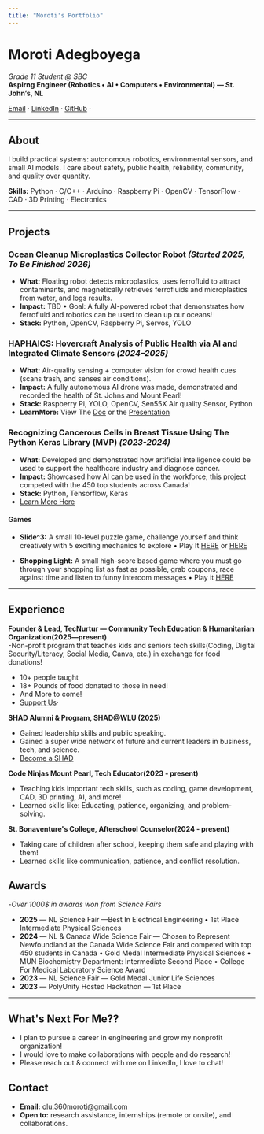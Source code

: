```yaml
---
title: "Moroti's Portfolio"
---
```


# Moroti Adegboyega
*Grade 11 Student @ SBC*  
**Aspirng Engineer (Robotics • AI • Computers • Environmental) — St. John’s, NL**

[Email](olu.360moroti@gmail.com) ·
[LinkedIn](https://www.linkedin.com/in/moroti-adegboyega-a35527313/) ·
[GitHub](https://github.com/OlumorotiAdegboyega) ·

---

## About
I build practical systems: autonomous robotics, environmental sensors, and small AI models.  I care about safety, public health, reliability, community, and quality over quantity.

**Skills:** Python · C/C++ · Arduino · Raspberry Pi · OpenCV · TensorFlow · CAD · 3D Printing · Electronics 

---

## Projects

### Ocean Cleanup Microplastics Collector Robot *(Started 2025, To Be Finished 2026)*
- **What:** Floating robot detects microplastics, uses ferrofluid to attract contaminants, and magnetically retrieves ferrofluids and microplastics from water, and logs results.  
- **Impact:** TBD • Goal: A fully AI-powered robot that demonstrates how ferrofluid and robotics can be used to clean up our oceans!
- **Stack:** Python, OpenCV, Raspberry Pi, Servos, YOLO

### HAPHAICS: Hovercraft Analysis of Public Health via AI and Integrated Climate Sensors *(2024–2025)*
- **What:** Air-quality sensing + computer vision for crowd health cues (scans trash, and senses air conditions).  
- **Impact:**   A fully autonomous AI drone was made, demonstrated and recorded the health of St. Johns and Mount Pearl!
- **Stack:** Raspberry Pi, YOLO, OpenCV, Sen55X Air quality Sensor, Python
- **LearnMore:** View The [Doc](https://docs.google.com/document/d/1calcGEeIDJPfd8RdX-mRUw7ZqKobDZGQIx8lA717wLA/edit?tab=t.0) or the [Presentation](https://www.canva.com/design/DAGhvdntOY0/e1JNHzbvNHjafJ-2IJUxZQ/view?utm_content=DAGhvdntOY0&utm_campaign=designshare&utm_medium=link2&utm_source=uniquelinks&utlId=h96bf553db0)

### Recognizing Cancerous Cells in Breast Tissue Using The Python Keras Library (MVP) *(2023-2024)*
- **What:** Developed and demonstrated how artificial intelligence could be used to support the healthcare industry and diagnose cancer.  
- **Impact:** Showcased how AI can be used in the workforce; this project competed with the 450 top students across Canada!
- **Stack:** Python, Tensorflow, Keras
- [Learn More Here](https://projectboard.net/profile)

#### Games
- **Slide^3:** A small 10-level puzzle game, challenge yourself and think creatively with 5 exciting mechanics to explore  • Play It [HERE](https://olumorotiadegboyega.github.io/BLACKBELTGAME/) or [HERE](https://the-maisonry.itch.io/slide-3)
  
- **Shopping Light:** A small high-score based game where you must go through your shopping list as fast as possible, grab coupons, race against time and listen to funny intercom messages  • Play it [HERE](https://the-maisonry.itch.io/funsupermarketsimulator)
    

---

## Experience
**Founder & Lead, TecNurtur — Community Tech Education & Humanitarian Organization(2025—present)**  
-Non-profit program that teaches kids and seniors tech skills(Coding, Digital Security/Literacy, Social Media, Canva, etc.) in exchange for food donations!
- 10+ people taught
- 18+ Pounds of food donated to those in need!
- And More to come!
- [Support Us](https://www.instagram.com/tec_nurtur_nl/)·

**SHAD Alumni & Program, SHAD@WLU (2025)**  
- Gained leadership skills and public speaking.
- Gained a super wide network of future and current leaders in business, tech, and science.
- [Become a SHAD](https://www.shad.ca/apply/?utm_source=sa_paid_search&utm_medium=google&gad_source=1&gad_campaignid=23048963991&gbraid=0AAAAA_6JRl1s5f788g0-H_6aj9ztLLbBi&gclid=CjwKCAjwlt7GBhAvEiwAKal0crfb1HJPui-S_uHkH-eQobibGx2u-oZ7w73uhL7LxCtEepZm216EpRoCSJAQAvD_BwE)

**Code Ninjas Mount Pearl, Tech Educator(2023 - present)**
- Teaching kids important tech skills, such as coding, game development, CAD, 3D printing, AI, and more!
- Learned skills like: Educating, patience, organizing, and problem-solving.

**St. Bonaventure's College, Afterschool Counselor(2024 - present)**
- Taking care of children after school, keeping them safe and playing with them!
- Learned skills like communication, patience, and conflict resolution.
  


## Awards
-*Over 1000$ in awards won from Science Fairs*
- **2025** — NL Science Fair —Best In Electrical Engineering • 1st Place Intermediate Physical Sciences 
- **2024** — NL & Canada Wide Science Fair — Chosen to Represent Newfoundland at the Canada Wide Science Fair and competed with top 450 students in Canada • Gold Medal Intermediate Physical Sciences • MUN Biochemistry Department: Intermediate Second Place • College For Medical Laboratory Science Award
- **2023** — NL Science Fair — Gold Medal Junior Life Sciences 
- **2023** — PolyUnity Hosted Hackathon — 1st Place  

---

## What's Next For Me??
- I plan to pursue a career in engineering and grow my nonprofit organization!
- I would love to make collaborations with people and do research!
- Please reach out & connect with me on LinkedIn, I love to chat!

## Contact
- **Email:** olu.360moroti@gmail.com  
- **Open to:** research assistance, internships (remote or onsite), and collaborations.
